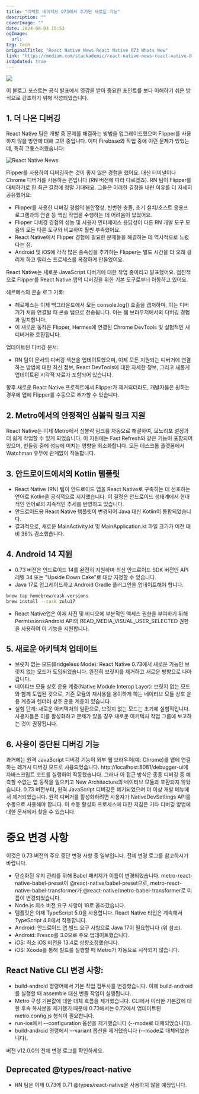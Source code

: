 ```yaml
---
title: "리액트 네이티브 073에서 추가된 새로운 기능"
description: ""
coverImage: ""
date: 2024-08-03 15:53
ogImage: 
  url: 
tag: Tech
originalTitle: "React Native News React Native 073 Whats New"
link: "https://medium.com/stackademic/react-native-news-react-native-0-73-whats-new-3387915c0a41"
isUpdated: true
---
```






<img src="/assets/img/ReactNativeNewsReactNative073WhatsNew_0.png" />

이 블로그 포스트는 공식 발표에서 영감을 받아 중요한 포인트를 보다 이해하기 쉬운 방식으로 강조하기 위해 작성되었습니다.

## 1. 더 나은 디버깅

React Native 팀은 개발 중 문제를 해결하는 방법을 업그레이드했으며 Flipper를 사용하지 않을 방안에 대해 고민 중입니다. 이미 Firebase와 작업 중에 이런 문제가 있었는데, 특히 고통스러웠습니다:

<div class="content-ad"></div>

![React Native News](/assets/img/ReactNativeNewsReactNative073WhatsNew_1.png)

Flipper를 사용하여 디버깅하는 것이 좋지 않은 경험을 했어요. 대신 터미널이나 Chrome 디버거를 사용하는 편입니다 (RN 버전에 따라 다르겠죠). RN 팀이 Flipper를 대체하기로 한 최근 결정에 정말 기대돼요. 그들은 이러한 결정을 내린 이유를 더 자세히 공유했어요:

- Flipper를 사용한 디버깅 경험의 불안정성, 빈번한 충돌, 초기 설치/호스트 응용프로그램과의 연결 등 핵심 작업을 수행하는 데 어려움이 있었어요.
- Flipper 디버깅 경험의 성능 및 사용자 인터페이스 응답성이 다른 RN 개발 도구 모음의 모든 다른 도구와 비교하여 훨씬 부족했어요.
- React Native에서 Flipper 경험에 필요한 문제들을 해결하는 데 역사적으로 느렸다는 점.
- Android 및 iOS에 각각 많은 종속성을 추가하는 Flipper는 빌드 시간을 더 오래 걸리게 하고 릴리스 프로세스를 복잡하게 만들었어요.

React Native는 새로운 JavaScript 디버거에 대한 작업 중이라고 발표했어요. 점진적으로 Flipper를 React Native 앱의 디버깅을 위한 기본 도구로부터 이동하고 있어요.

<div class="content-ad"></div>

헤르메스의 콘솔 로그 기록:

- 헤르메스는 이제 백그라운드에서 모든 console.log() 호출을 캡처하며, 이는 디버거가 처음 연결될 때 콘솔 탭으로 전송됩니다. 이는 웹 브라우저에서의 디버깅 경험과 일치합니다.
- 이 새로운 동작은 Flipper, Hermes에 연결된 Chrome DevTools 및 실험적인 새 디버거와 호환됩니다.

업데이트된 디버깅 문서:

- RN 팀이 문서의 디버깅 섹션을 업데이트했으며, 이제 모든 지원되는 디버거에 연결하는 방법에 대한 최신 정보, React DevTools에 대한 자세한 정보, 그리고 새롭게 업데이트된 시각적 자료가 포함되어 있습니다.

<div class="content-ad"></div>

향후 새로운 React Native 프로젝트에서 Flipper가 제거되더라도, 개발자들은 원하는 경우에 앱에 Flipper를 수동으로 추가할 수 있습니다.

## 2. Metro에서의 안정적인 심볼릭 링크 지원

React Native는 이제 Metro에서 심볼릭 링크를 자동으로 해결하여, 모노리포 설정과 더 쉽게 작업할 수 있게 되었습니다. 이 지원에는 Fast Refresh와 같은 기능이 포함되어 있으며, 번들링 중에 성능에 미치는 영향을 최소화합니다. 모든 데스크톱 플랫폼에서 Watchman 유무에 관계없이 작동합니다.

## 3. 안드로이드에서의 Kotlin 템플릿

<div class="content-ad"></div>

- React Native (RN) 팀이 안드로이드 앱을 React Native로 구축하는 데 선호하는 언어로 Kotlin을 공식적으로 지지했습니다. 이 결정은 안드로이드 생태계에서 현대적인 언어로의 지속적인 추세를 반영하고 있습니다.
- 안드로이드용 React Native 템플릿이 변경되어 Java 대신 Kotlin이 통합되었습니다.
- 결과적으로, 새로운 MainActivity.kt 및 MainApplication.kt 파일 크기가 이전 대비 36% 감소했습니다.

## 4. Android 14 지원

- 0.73 버전은 안드로이드 14를 완전히 지원하며 최신 안드로이드 SDK 버전인 API 레벨 34 또는 "Upside Down Cake"로 대상 지정할 수 있습니다.
- Java 17로 업그레이드하고 Android Gradle 플러그인을 업데이트해야 합니다.

```bash
brew tap homebrew/cask-versions
brew install --cask zulu17
```

<div class="content-ad"></div>

- React Native앱은 이제 사진 및 비디오에 부분적인 액세스 권한을 부여하기 위해 PermissionsAndroid API의 READ_MEDIA_VISUAL_USER_SELECTED 권한을 사용하여 이 기능을 지원합니다.

## 5. 새로운 아키텍처 업데이트

- 브릿지 없는 모드(Bridgeless Mode): React Native 0.73에서 새로운 기능인 브릿지 없는 모드가 도입되었습니다. 완전히 브릿지를 제거하고 새로운 방향으로 나아갑니다.
- 네이티브 모듈 상호 운용 계층(Native Module Interop Layer): 브릿지 없는 모드와 함께 도입된 것으로, 기존 모듈의 재사용을 용이하게 하는 네이티브 모듈 상호 운용 계층과 렌더러 상호 운용 계층이 있습니다.
- 실험 단계: 새로운 아키텍처의 일환으로, 브릿지 없는 모드는 초기에 실험적입니다. 사용자들은 이를 활성화하고 문제가 있을 경우 새로운 아키텍처 작업 그룹에 보고하는 것이 권장됩니다.

## 6. 사용이 중단된 디버깅 기능

<div class="content-ad"></div>

과거에는 원격 JavaScript 디버깅 기능이 외부 웹 브라우저(예: Chrome)를 앱에 연결하는 레거시 디버깅 모드로 사용되었습니다. http://localhost:8081/debugger-ui에 자바스크립트 코드를 실행하여 작동했습니다. 그러나 이 접근 방식은 종종 디버깅 중 예측할 수없는 앱 동작을 일으키고 New Architecture의 네이티브 모듈과 호환되지 않았습니다. 0.73 버전부터, 원격 JavaScript 디버깅은 폐기되었으며 더 이상 개발 메뉴에서 제거되었습니다. 원격 디버거를 활성화하려면 사용자가 NativeDevSettings API를 수동으로 사용해야 합니다. 이 수동 활성화 프로세스에 대한 지침은 기타 디버깅 방법에 대한 문서에서 찾을 수 있습니다.

# 중요 변경 사항

이것은 0.73 버전의 주요 중단 변경 사항 중 일부입니다. 전체 변경 로그를 참고하시기 바랍니다.

- 단순화된 유지 관리를 위해 Babel 패키지가 이름이 변경되었습니다. metro-react-native-babel-preset이 @react-native/babel-preset으로, metro-react-native-babel-transformer가 @react-native/metro-babel-transformer로 이름이 변경되었습니다.
- Node.js 최소 버전 요구 사항이 18로 올라갔습니다.
- 템플릿은 이제 TypeScript 5.0을 사용합니다. React Native 타입은 계속해서 TypeScript 4.8에서 작동합니다.
- Android: 안드로이드 앱 빌드 요구 사항으로 Java 17이 필요합니다 (위 참조).
- Android: Fresco를 3.0으로 주요 업데이트했습니다.
- iOS: 최소 iOS 버전을 13.4로 상향조정했습니다.
- iOS: Xcode를 통해 빌드를 실행할 때 Metro가 자동으로 시작되지 않습니다.

<div class="content-ad"></div>

## React Native CLI 변경 사항:

- build-android 명령어에서 기본 작업 접두사를 변경했습니다. 이제 build-android를 실행할 때 assemble 대신 번들 작업이 실행됩니다.
- Metro 구성 기본값에 대한 대체 흐름을 제거했습니다. CLI에서 이러한 기본값에 대한 후속 복사본을 제거했기 때문에 0.73에서는 0.72에서 업데이트된 metro.config.js 형식이 필요합니다.
- run-ios에서 --configuration 옵션을 제거했습니다 (--mode로 대체되었습니다).
- build-android 명령에서 --variant 옵션을 제거했습니다 (--mode로 대체되었습니다).

버전 v12.0.0의 전체 변경 로그를 확인하세요.

## Deprecated @types/react-native

<div class="content-ad"></div>

- RN 팀은 이제 0.73에 0.71 @types/react-native을 사용하지 않을 예정입니다.
